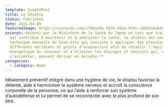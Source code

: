 ```yaml
---
template: SinglePost
title: Le Shiatsu
status: Published
date: 2021-04-09
featuredImage: https://ucarecdn.com/cf0ba29e-5876-491e-9f9c-c80d3a4a6387/
excerpt: Reconnu par le Ministère de la Santé du Japon en tant que traitement
  qui contribue à maintenir et à améliorer la santé, le shiatsu est une
  technique manuelle de bien-être qui consiste à appliquer des pressions sur les
  différents méridiens et points d’acupuncture afin de rétablir l’équilibre
  énergétique du receveur et d’éliminer les blocages et tensions qui, à force de
  s’accumuler, peuvent dériver en maladie.**
categories:
  - category: Home
---
```

Idéalement préventif intégré dans une hygiène de vie, le shiatsu favorise la détente, aide à harmoniser le système nerveux et accroît la conscience corporelle de la personne, ce qui l’aide à renforcer son système d’autodéfense et lui permet de se reconnecter avec le plus profond de son être.